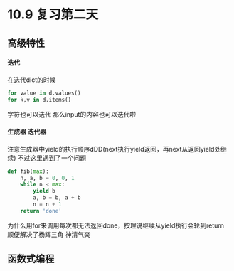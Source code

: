 10.9 复习第二天
====

高级特性
------

#### 迭代
在迭代dict的时候 
```py
for value in d.values()
for k,v in d.items()
```
字符也可以迭代 那么input的内容也可以迭代啦

#### 生成器 迭代器
注意生成器中yield的执行顺序dDD(next执行yield返回，再next从返回yield处继续)
不过这里遇到了一个问题
```py
def fib(max):
    n, a, b = 0, 0, 1
    while n < max:
        yield b
        a, b = b, a + b
        n = n + 1
    return 'done'
```
为什么用for来调用每次都无法返回done，按理说继续从yield执行会轮到return<br>
顺便解决了杨辉三角 神清气爽<br>

函数式编程
---------

